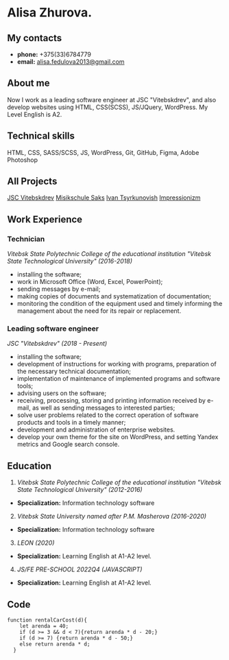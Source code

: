 # **Alisa Zhurova.**

## **My contacts**
* **phone:** +375(33)6784779 
* **email:** alisa.fedulova2013@gmail.com

## **About me**

Now I work as a leading software engineer at JSC "Vitebskdrev", and also develop websites using HTML, CSS(SCSS), JS/JQuery, WordPress. My Level English is A2.

## **Technical skills**
HTML, CSS, SASS/SCSS, JS, WordPress, Git, GitHub, Figma, Adobe Photoshop

## **All Projects**

[JSC Vitebskdrev](https://vitebskdrev.com/)
[Misikschule Saks](https://musikschule-saks.de/)
[Ivan Tsyrkunovish](https://hi360v.com/)
[Impressionizm](https://zhurova2022.github.io/impressionizm/)

## **Work Experience**

### **Technician**
*Vitebsk State Polytechnic College of the educational institution "Vitebsk State Technological University" (2016-2018)*

* installing the software;
* work in Microsoft Office (Word, Excel, PowerPoint);
* sending messages by e-mail;
* making copies of documents and systematization of documentation;
* monitoring the condition of the equipment used and timely informing the management about the need for its repair or replacement.

### **Leading software engineer**
*JSC "Vitebskdrev" (2018 - Present)*

* installing the software;
* development of instructions for working with programs, preparation of the necessary technical documentation;
* implementation of maintenance of implemented programs and software tools;
* advising users on the software;
* receiving, processing, storing and printing information received by e-mail, as well as sending messages to interested parties;
* solve user problems related to the correct operation of software products and tools in a timely manner;
* development and administration of enterprise websites.
* develop your own theme for the site on WordPress, and setting Yandex  metrics and Google search console.

## **Education**

1. *Vitebsk State Polytechnic College of the educational institution "Vitebsk State Technological University" (2012-2016)*
* **Specialization:** Information technology software

2. *Vitebsk State University named after P.M. Masherova (2016-2020)*
* **Specialization:** Information technology software

3. *LEON (2020)*
* **Specialization:** Learning English at A1-A2 level. 

4. *JS/FE PRE-SCHOOL 2022Q4 (JAVASCRIPT)*
* **Specialization:** Learning English at A1-A2 level.

## **Code**

```
function rentalCarCost(d){
    let arenda = 40; 
    if (d >= 3 && d < 7){return arenda * d - 20;}
    if (d >= 7) {return arenda * d - 50;}
    else return arenda * d;
  }      
```